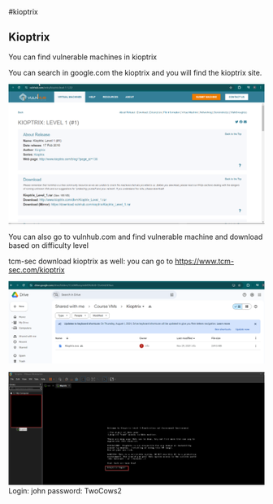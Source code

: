 #kioptrix


## Kioptrix

You can find vulnerable machines in kioptrix

You can search in google.com the kioptrix and you will find the kioptrix site.

![Alt](Kioptrix.png)

You can also go to vulnhub.com and find vulnerable machine and download based on difficulty level

tcm-sec download kioptrix as well: you can go to https://www.tcm-sec.com/kioptrix

![Alt](Kioptrix_download_ova.png)

![Alt](kioptrix_login.png)
Login: john
password: TwoCows2

